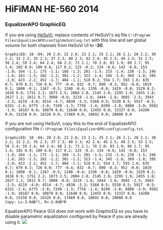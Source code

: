 # HiFiMAN HE-560 2014
### EqualizerAPO GraphicEQ
If you are using [HeSuVi](https://sourceforge.net/projects/hesuvi/), replace contents of HeSuVi's eq file `C:\Program Files\EqualizerAPO\config\HeSuVi\eq.txt` with this line and set global volume for both channels from HeSuVi UI to **-30**.
```
GraphicEQ: 10 -84; 20 2.0; 22 2.0; 23 2.1; 25 2.1; 26 2.1; 28 2.2; 30 2.2; 32 2.2; 35 2.3; 37 2.3; 40 2.3; 42 2.4; 45 2.5; 49 2.5; 52 2.5; 56 2.4; 59 2.4; 64 2.4; 68 2.3; 73 2.1; 78 2.0; 83 1.9; 89 1.7; 95 1.4; 102 0.9; 109 0.6; 117 0.2; 125 -0.2; 134 -0.6; 143 -0.8; 153 -1.0; 164 -1.1; 175 -1.1; 188 -1.3; 201 -1.5; 215 -1.4; 230 -1.5; 246 -1.6; 263 -1.5; 282 -1.2; 301 -1.2; 323 -1.4; 345 -1.6; 369 -1.8; 395 -2.0; 423 -2.2; 452 -1.7; 484 -1.1; 518 0.2; 554 1.7; 593 1.6; 635 0.7; 679 0.3; 726 0.0; 777 -0.4; 832 -0.7; 890 -0.3; 952 -0.0; 1019 0.1; 1090 -0.1; 1167 -0.5; 1248 -0.4; 1336 -0.8; 1429 -0.0; 1529 0.2; 1636 0.9; 1751 2.2; 1873 2.5; 2004 2.8; 2145 2.8; 2295 1.9; 2455 1.8; 2627 1.2; 2811 0.7; 3008 -0.6; 3219 -1.6; 3444 -1.6; 3685 -2.5; 3943 -2.5; 4219 -4.0; 4514 -4.7; 4830 -3.3; 5168 0.5; 5530 0.5; 5917 -0.5; 6331 -2.4; 6775 -2.0; 7249 -1.3; 7756 -1.4; 8299 -2.8; 8880 -3.9; 9502 -1.9; 10167 0.0; 10879 0.0; 11640 0.0; 12455 0.0; 13327 0.0; 14260 0.0; 15258 0.0; 16326 0.0; 17469 0.0; 18692 0.0; 20000 0.0
```
If you are not using HeSuVi, copy this to the end of EqualizerAPO configuration file `C:\Program Files\EqualizerAPO\config\config.txt`.
```
GraphicEQ: 10 -84; 20 2.0; 22 2.0; 23 2.1; 25 2.1; 26 2.1; 28 2.2; 30 2.2; 32 2.2; 35 2.3; 37 2.3; 40 2.3; 42 2.4; 45 2.5; 49 2.5; 52 2.5; 56 2.4; 59 2.4; 64 2.4; 68 2.3; 73 2.1; 78 2.0; 83 1.9; 89 1.7; 95 1.4; 102 0.9; 109 0.6; 117 0.2; 125 -0.2; 134 -0.6; 143 -0.8; 153 -1.0; 164 -1.1; 175 -1.1; 188 -1.3; 201 -1.5; 215 -1.4; 230 -1.5; 246 -1.6; 263 -1.5; 282 -1.2; 301 -1.2; 323 -1.4; 345 -1.6; 369 -1.8; 395 -2.0; 423 -2.2; 452 -1.7; 484 -1.1; 518 0.2; 554 1.7; 593 1.6; 635 0.7; 679 0.3; 726 0.0; 777 -0.4; 832 -0.7; 890 -0.3; 952 -0.0; 1019 0.1; 1090 -0.1; 1167 -0.5; 1248 -0.4; 1336 -0.8; 1429 -0.0; 1529 0.2; 1636 0.9; 1751 2.2; 1873 2.5; 2004 2.8; 2145 2.8; 2295 1.9; 2455 1.8; 2627 1.2; 2811 0.7; 3008 -0.6; 3219 -1.6; 3444 -1.6; 3685 -2.5; 3943 -2.5; 4219 -4.0; 4514 -4.7; 4830 -3.3; 5168 0.5; 5530 0.5; 5917 -0.5; 6331 -2.4; 6775 -2.0; 7249 -1.3; 7756 -1.4; 8299 -2.8; 8880 -3.9; 9502 -1.9; 10167 0.0; 10879 0.0; 11640 0.0; 12455 0.0; 13327 0.0; 14260 0.0; 15258 0.0; 16326 0.0; 17469 0.0; 18692 0.0; 20000 0.0
Copy: L=-3.0dB*l, R=-3.0dB*R
```
EqualizerAPO Peace GUI does not work with GraphicEQ so you have to disable parametric equalization configured by Peace if you are already using it.
![](https://raw.githubusercontent.com/jaakkopasanen/AutoEq/master/results/SBAF-Serious/innerfidelity/onear/HiFiMAN%20HE-560%202014/HiFiMAN%20HE-560%202014.png)

